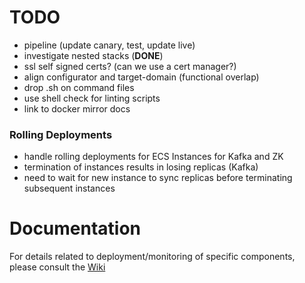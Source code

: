 # TODO

- pipeline (update canary, test, update live)
- investigate nested stacks (**DONE**)
- ssl self signed certs? (can we use a cert manager?)
- align configurator and target-domain (functional overlap)
- drop .sh on command files
- use shell check for linting scripts
- link to docker mirror docs

### Rolling Deployments

- handle rolling deployments for ECS Instances for Kafka and ZK
- termination of instances results in losing replicas (Kafka)
- need to wait for new instance to sync replicas before terminating subsequent instances


# Documentation

For details related to deployment/monitoring of specific components,
please consult the [Wiki](https://github.com/LoyaltyOne/kafka-infra/wiki)

